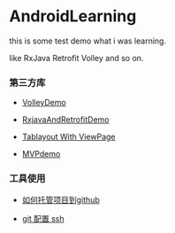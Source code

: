 # AndroidLearning
this is some test demo what i was learning.

like RxJava  Retrofit Volley  and so on.

### 第三方库
* [VolleyDemo](https://github.com/103style/AndroidLearning/tree/master/MyVolley) 

* [RxjavaAndRetrofitDemo](https://github.com/103style/AndroidLearning/tree/master/RxJavaAndRetrofit) 

* [Tablayout With ViewPage](https://github.com/103style/AndroidLearning/tree/master/TablayoutWithViewpageDemo)  

* [MVPdemo](https://github.com/103style/AndroidLearning/tree/master/MVPdemo)   


### 工具使用

* [如何托管项目到github](http://blog.csdn.net/lxk_1993/article/details/50441442) 

* [git 配置 ssh](https://github.com/103style/AndroidLearning/blob/master/ssh/readme.md)
